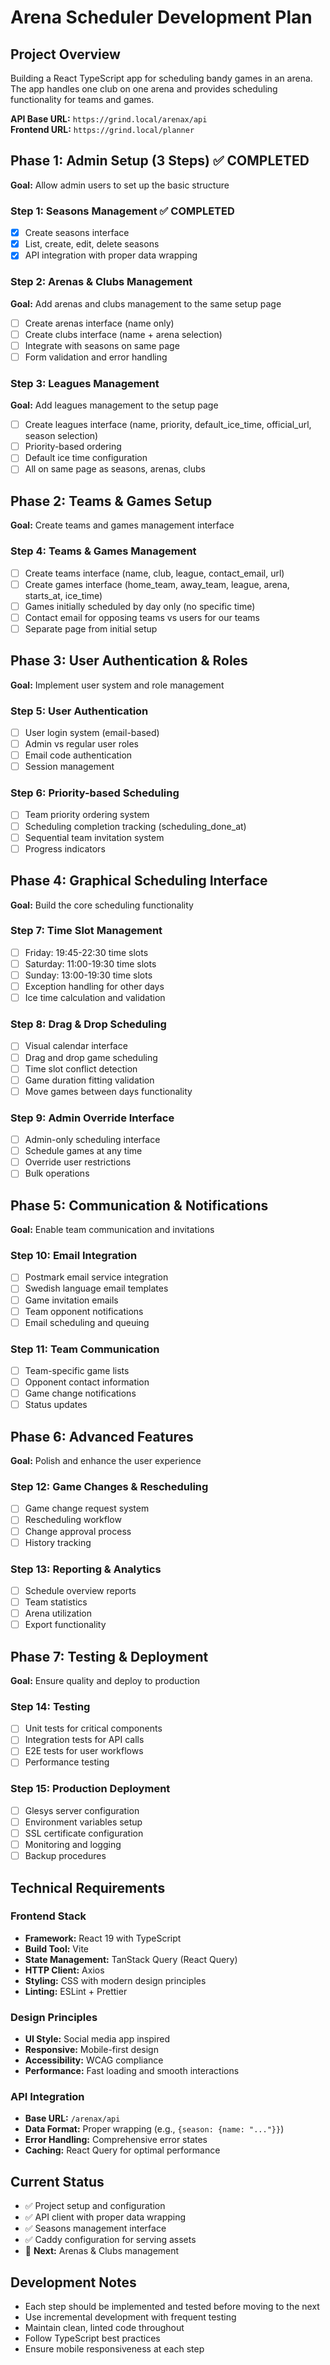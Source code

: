 # Arena Scheduler Development Plan

## Project Overview
Building a React TypeScript app for scheduling bandy games in an arena. The app handles one club on one arena and provides scheduling functionality for teams and games.

**API Base URL:** `https://grind.local/arenax/api`  
**Frontend URL:** `https://grind.local/planner`

## Phase 1: Admin Setup (3 Steps) ✅ COMPLETED
**Goal:** Allow admin users to set up the basic structure

### Step 1: Seasons Management ✅ COMPLETED
- [x] Create seasons interface
- [x] List, create, edit, delete seasons
- [x] API integration with proper data wrapping

### Step 2: Arenas & Clubs Management
**Goal:** Add arenas and clubs management to the same setup page
- [ ] Create arenas interface (name only)
- [ ] Create clubs interface (name + arena selection)
- [ ] Integrate with seasons on same page
- [ ] Form validation and error handling

### Step 3: Leagues Management
**Goal:** Add leagues management to the setup page
- [ ] Create leagues interface (name, priority, default_ice_time, official_url, season selection)
- [ ] Priority-based ordering
- [ ] Default ice time configuration
- [ ] All on same page as seasons, arenas, clubs

## Phase 2: Teams & Games Setup
**Goal:** Create teams and games management interface

### Step 4: Teams & Games Management
- [ ] Create teams interface (name, club, league, contact_email, url)
- [ ] Create games interface (home_team, away_team, league, arena, starts_at, ice_time)
- [ ] Games initially scheduled by day only (no specific time)
- [ ] Contact email for opposing teams vs users for our teams
- [ ] Separate page from initial setup

## Phase 3: User Authentication & Roles
**Goal:** Implement user system and role management

### Step 5: User Authentication
- [ ] User login system (email-based)
- [ ] Admin vs regular user roles
- [ ] Email code authentication
- [ ] Session management

### Step 6: Priority-based Scheduling
- [ ] Team priority ordering system
- [ ] Scheduling completion tracking (scheduling_done_at)
- [ ] Sequential team invitation system
- [ ] Progress indicators

## Phase 4: Graphical Scheduling Interface
**Goal:** Build the core scheduling functionality

### Step 7: Time Slot Management
- [ ] Friday: 19:45-22:30 time slots
- [ ] Saturday: 11:00-19:30 time slots  
- [ ] Sunday: 13:00-19:30 time slots
- [ ] Exception handling for other days
- [ ] Ice time calculation and validation

### Step 8: Drag & Drop Scheduling
- [ ] Visual calendar interface
- [ ] Drag and drop game scheduling
- [ ] Time slot conflict detection
- [ ] Game duration fitting validation
- [ ] Move games between days functionality

### Step 9: Admin Override Interface
- [ ] Admin-only scheduling interface
- [ ] Schedule games at any time
- [ ] Override user restrictions
- [ ] Bulk operations

## Phase 5: Communication & Notifications
**Goal:** Enable team communication and invitations

### Step 10: Email Integration
- [ ] Postmark email service integration
- [ ] Swedish language email templates
- [ ] Game invitation emails
- [ ] Team opponent notifications
- [ ] Email scheduling and queuing

### Step 11: Team Communication
- [ ] Team-specific game lists
- [ ] Opponent contact information
- [ ] Game change notifications
- [ ] Status updates

## Phase 6: Advanced Features
**Goal:** Polish and enhance the user experience

### Step 12: Game Changes & Rescheduling
- [ ] Game change request system
- [ ] Rescheduling workflow
- [ ] Change approval process
- [ ] History tracking

### Step 13: Reporting & Analytics
- [ ] Schedule overview reports
- [ ] Team statistics
- [ ] Arena utilization
- [ ] Export functionality

## Phase 7: Testing & Deployment
**Goal:** Ensure quality and deploy to production

### Step 14: Testing
- [ ] Unit tests for critical components
- [ ] Integration tests for API calls
- [ ] E2E tests for user workflows
- [ ] Performance testing

### Step 15: Production Deployment
- [ ] Glesys server configuration
- [ ] Environment variables setup
- [ ] SSL certificate configuration
- [ ] Monitoring and logging
- [ ] Backup procedures

## Technical Requirements

### Frontend Stack
- **Framework:** React 19 with TypeScript
- **Build Tool:** Vite
- **State Management:** TanStack Query (React Query)
- **HTTP Client:** Axios
- **Styling:** CSS with modern design principles
- **Linting:** ESLint + Prettier

### Design Principles
- **UI Style:** Social media app inspired
- **Responsive:** Mobile-first design
- **Accessibility:** WCAG compliance
- **Performance:** Fast loading and smooth interactions

### API Integration
- **Base URL:** `/arenax/api`
- **Data Format:** Proper wrapping (e.g., `{season: {name: "..."}}`)
- **Error Handling:** Comprehensive error states
- **Caching:** React Query for optimal performance

## Current Status
- ✅ Project setup and configuration
- ✅ API client with proper data wrapping
- ✅ Seasons management interface
- ✅ Caddy configuration for serving assets
- 🔄 **Next:** Arenas & Clubs management

## Development Notes
- Each step should be implemented and tested before moving to the next
- Use incremental development with frequent testing
- Maintain clean, linted code throughout
- Follow TypeScript best practices
- Ensure mobile responsiveness at each step
